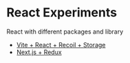 # React Experiments

React with different packages and library

- [Vite + React + Recoil + Storage](./vite-react-recoil-storage/)
- [Next.js + Redux](./nextjs-redux/)